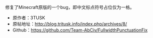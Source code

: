 修复了Minecraft原版的一个bug，即中文标点符号占位仅为一格。

- 原作者：3TUSK
- 原帖地址：http://blog.tritusk.info/index.php/archives/8/
- Github：https://github.com/Team-AbCiv/FullwidthPunctuationFix
